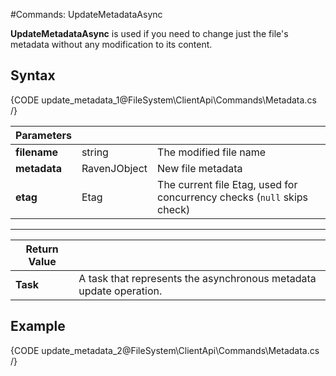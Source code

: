 #Commands: UpdateMetadataAsync

**UpdateMetadataAsync** is used if you need to change just the file's metadata without any modification to its content.

## Syntax

{CODE update_metadata_1@FileSystem\ClientApi\Commands\Metadata.cs /}

| Parameters | | |
| ------------- | ------------- | ----- |
| **filename** | string | The modified file name |
| **metadata** | RavenJObject | New file metadata |
| **etag** | Etag | The current file Etag, used for concurrency checks (`null` skips check) |

<hr />

| Return Value | |
| ------------- | ------------- |
| **Task** | A task that represents the asynchronous metadata update operation. |

## Example

{CODE update_metadata_2@FileSystem\ClientApi\Commands\Metadata.cs /}
